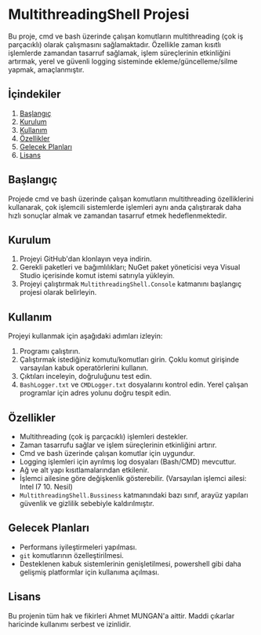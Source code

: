 # MultithreadingShell Projesi

Bu proje, cmd ve bash üzerinde çalışan komutların multithreading (çok iş parçacıklı) olarak çalışmasını sağlamaktadır. Özellikle zaman kısıtlı işlemlerde zamandan tasarruf sağlamak, işlem süreçlerinin etkinliğini artırmak, yerel ve güvenli logging sisteminde ekleme/güncelleme/silme yapmak,  amaçlanmıştır.

## İçindekiler

1. [Başlangıç](#başlangıç)
2. [Kurulum](#kurulum)
3. [Kullanım](#kullanım)
4. [Özellikler](#özellikler)
5. [Gelecek Planları](#gelecek-planları)
6. [Lisans](#lisans)

## Başlangıç

Projede cmd ve bash üzerinde çalışan komutların multithreading özelliklerini kullanarak, çok işlemcili sistemlerde işlemleri aynı anda çalıştırarak daha hızlı sonuçlar almak ve zamandan tasarruf etmek hedeflenmektedir.

## Kurulum

1. Projeyi GitHub'dan klonlayın veya indirin.
2. Gerekli paketleri ve bağımlılıkları; NuGet paket yöneticisi veya Visual Studio içerisinde komut istemi satırıyla yükleyin.
3. Projeyi çalıştırmak `MultithreadingShell.Console` katmanını başlangıç projesi olarak belirleyin.

## Kullanım

Projeyi kullanmak için aşağıdaki adımları izleyin:

1. Programı çalıştırın.
2. Çalıştırmak istediğiniz komutu/komutları girin. Çoklu komut girişinde varsayılan kabuk operatörlerini kullanın.
3. Çıktıları inceleyin, doğruluğunu test edin. 
4. `BashLogger.txt` ve `CMDLogger.txt` dosyalarını kontrol edin. Yerel çalışan programlar için adres yolunu doğru tespit edin.

## Özellikler

- Multithreading (çok iş parçacıklı) işlemleri destekler.
- Zaman tasarrufu sağlar ve işlem süreçlerinin etkinliğini artırır.
- Cmd ve bash üzerinde çalışan komutlar için uygundur.
- Logging işlemleri için ayrılmış log dosyaları (Bash/CMD) mevcuttur.
- Ağ ve alt yapı kısıtlamalarından etkilenir.
- İşlemci ailesine göre değişkenlik gösterebilir. (Varsayılan işlemci ailesi: Intel I7 10. Nesil)
- `MultithreadingShell.Bussiness` katmanındaki bazı sınıf, arayüz yapıları güvenlik ve gizlilik sebebiyle kaldırılmıştır.

## Gelecek Planları

- Performans iyileştirmeleri yapılması. 
- `git` komutlarının özelleştirilmesi.
- Desteklenen kabuk sistemlerinin genişletilmesi, powershell gibi daha gelişmiş platformlar için kullanıma açılması.

## Lisans

Bu projenin tüm hak ve fikirleri Ahmet MUNGAN'a aittir. Maddi çıkarlar haricinde kullanımı serbest ve izinlidir.
